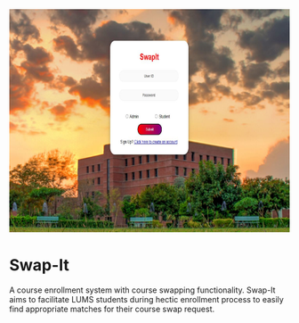 <img src="./Capture.JPG" width=600 height=400>

# Swap-It
A course enrollment system with course swapping functionality. Swap-It aims to facilitate LUMS students during hectic enrollment process to easily find appropriate matches for their course swap request.
